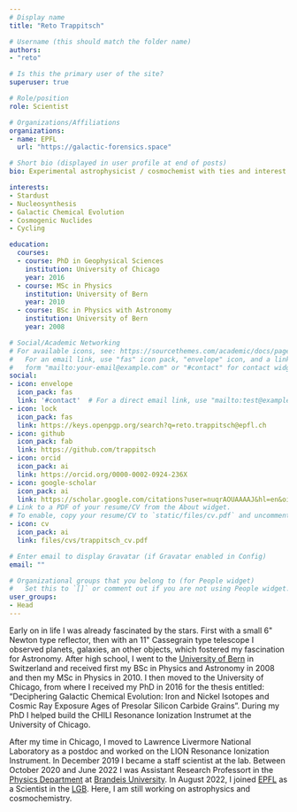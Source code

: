 ```yaml
---
# Display name
title: "Reto Trappitsch"

# Username (this should match the folder name)
authors:
- "reto"

# Is this the primary user of the site?
superuser: true

# Role/position
role: Scientist

# Organizations/Affiliations
organizations:
- name: EPFL
  url: "https://galactic-forensics.space"

# Short bio (displayed in user profile at end of posts)
bio: Experimental astrophysicist / cosmochemist with ties and interest in code development and numerical modeling.

interests:
- Stardust
- Nucleosynthesis
- Galactic Chemical Evolution
- Cosmogenic Nuclides
- Cycling

education:
  courses:
  - course: PhD in Geophysical Sciences
    institution: University of Chicago
    year: 2016
  - course: MSc in Physics
    institution: University of Bern
    year: 2010
  - course: BSc in Physics with Astronomy
    institution: University of Bern
    year: 2008

# Social/Academic Networking
# For available icons, see: https://sourcethemes.com/academic/docs/page-builder/#icons
#   For an email link, use "fas" icon pack, "envelope" icon, and a link in the
#   form "mailto:your-email@example.com" or "#contact" for contact widget.
social:
- icon: envelope
  icon_pack: fas
  link: '#contact'  # For a direct email link, use "mailto:test@example.org".
- icon: lock
  icon_pack: fas
  link: https://keys.openpgp.org/search?q=reto.trappitsch@epfl.ch
- icon: github
  icon_pack: fab
  link: https://github.com/trappitsch
- icon: orcid
  icon_pack: ai
  link: https://orcid.org/0000-0002-0924-236X
- icon: google-scholar
  icon_pack: ai
  link: https://scholar.google.com/citations?user=nuqrAOUAAAAJ&hl=en&oi=ao
# Link to a PDF of your resume/CV from the About widget.
# To enable, copy your resume/CV to `static/files/cv.pdf` and uncomment the lines below.
- icon: cv
  icon_pack: ai
  link: files/cvs/trappitsch_cv.pdf

# Enter email to display Gravatar (if Gravatar enabled in Config)
email: ""

# Organizational groups that you belong to (for People widget)
#   Set this to `[]` or comment out if you are not using People widget.
user_groups:
- Head
---
```


Early on in life I was already fascinated by the stars. First with a small 6" Newton type reflector,
then with an 11" Cassegrain type telescope I observed planets, galaxies, an other objects, which fostered my fascination for
Astronomy. After high school, I went to the <a href="https://www.unibe.ch" target="_blank">University of Bern</a>
in Switzerland and received first my BSc in Physics and Astronomy in 2008 and then my 
MSc in Physics in 2010. I then moved to the University of Chicago, from where I received my PhD
in 2016 for the thesis entitled: “Deciphering Galactic Chemical Evolution: Iron and Nickel Isotopes 
and Cosmic Ray Exposure Ages of Presolar Silicon Carbide Grains”. During my PhD I helped build the
CHILI Resonance Ionization Instrumet at the University of Chicago. 

After my time in Chicago, I moved to Lawrence Livermore National Laboratory as a postdoc and worked
on the LION Resonance Ionization Instrument. In December 2019 I became a staff scientist at the lab.
Between October 2020 and June 2022 I was Assistant Research Professort in 
the <a href="https://www.brandeis.edu/physics/index.html" target="_blank">Physics Department</a> 
at <a href="https://www.brandeis.edu" target="_blank">Brandeis University</a>.
In August 2022, I joined <a href="https://www.epfl.ch">EPFL</a> as a Scientist in the
<a href="https://www.epfl.ch/labs/lgb/">LGB</a>. 
Here, I am still working on astrophysics and cosmochemistry.
